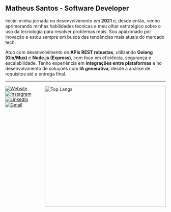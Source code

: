 ## Matheus Santos - Software Developer

Iniciei minha jornada no desenvolvimento em **2021** e, desde então, venho aprimorando minhas habilidades técnicas e meu olhar estratégico sobre o uso da tecnologia para resolver problemas reais. Sou apaixonado por inovação e estou sempre em busca das tendências mais atuais do mercado tech.

Atuo com desenvolvimento de **APIs REST robustas**, utilizando **Golang (Gin/Mux)** e **Node.js (Express)**, com foco em eficiência, segurança e escalabilidade. Tenho experiência em **integrações entre plataformas** e no desenvolvimento de soluções com **IA generativa**, desde a análise de requisitos até a entrega final.

---

<img align="right" width="380px" src="https://github-readme-stats.vercel.app/api/top-langs/?username=matheushermes&layout=compact&theme=dracula" alt="Top Langs" />

[![Website](https://img.shields.io/badge/Website-000000?style=flat&logo=firefoxbrowser&logoColor=white)](https://thprogramador.com.br/bio/)
[![Instagram](https://img.shields.io/badge/Instagram-E4405F?style=flat&logo=instagram&logoColor=white)](https://www.instagram.com/thprogramador/)
[![LinkedIn](https://img.shields.io/badge/LinkedIn-0A66C2?style=flat&logo=linkedin&logoColor=white)](https://www.linkedin.com/in/matheushermes/)
[![Gmail](https://img.shields.io/badge/Gmail-EA4335?style=flat&logo=gmail&logoColor=white)](mailto:contato@thprogramador.com.br)
